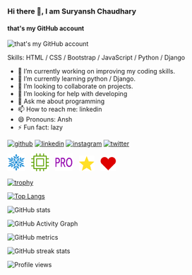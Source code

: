 ### Hi there 👋, I am Suryansh Chaudhary
#### that's my GitHub account
![that's my GitHub account](https://arturssmirnovs.github.io/github-profile-readme-generator/images/banner.png)


Skills: HTML / CSS / Bootstrap / JavaScript / Python / Django

- 🔭 I’m currently working on improving my coding skills. 
- 🌱 I’m currently learning python / Django. 
- 👯 I’m looking to collaborate on projects. 
- 🤔 I’m looking for help with developing 
- 💬 Ask me about programming 
- 📫 How to reach me: linkedin 
- 😄 Pronouns: Ansh 
- ⚡ Fun fact: lazy 


[<img src='https://cdn.jsdelivr.net/npm/simple-icons@3.0.1/icons/github.svg' alt='github' height='40'>](https://github.com/Suryansh-Codes2209)  [<img src='https://cdn.jsdelivr.net/npm/simple-icons@3.0.1/icons/linkedin.svg' alt='linkedin' height='40'>](https://www.linkedin.com/in/suryansh-chaudhary-2209/)  [<img src='https://cdn.jsdelivr.net/npm/simple-icons@3.0.1/icons/instagram.svg' alt='instagram' height='40'>](https://www.instagram.com/chaudhary_suryansh/)  [<img src='https://cdn.jsdelivr.net/npm/simple-icons@3.0.1/icons/twitter.svg' alt='twitter' height='40'>](https://twitter.com/Suryansh_2001)  

<a href='https://archiveprogram.github.com/'><img src='https://raw.githubusercontent.com/acervenky/animated-github-badges/master/assets/acbadge.gif' width='40' height='40'></a> <a href='https://docs.github.com/en/developers'><img src='https://raw.githubusercontent.com/acervenky/animated-github-badges/master/assets/devbadge.gif' width='40' height='40'></a> <a href='https://github.com/pricing'><img src='https://raw.githubusercontent.com/acervenky/animated-github-badges/master/assets/pro.gif' width='40' height='40'></a> <a href='https://stars.github.com/'><img src='https://raw.githubusercontent.com/acervenky/animated-github-badges/master/assets/starbadge.gif' width='35' height='35'></a> <a href='https://docs.github.com/en/github/supporting-the-open-source-community-with-github-sponsors'><img src='https://raw.githubusercontent.com/acervenky/animated-github-badges/master/assets/sponsorbadge.gif' width='35' height='35'></a> 

[![trophy](https://github-profile-trophy.vercel.app/?username=Suryansh-Codes2209)](https://github.com/ryo-ma/github-profile-trophy)

[![Top Langs](https://github-readme-stats.vercel.app/api/top-langs/?username=Suryansh-Codes2209)](https://github.com/anuraghazra/github-readme-stats)

![GitHub stats](https://github-readme-stats.vercel.app/api?username=Suryansh-Codes2209&show_icons=true)  

![GitHub Activity Graph](https://activity-graph.herokuapp.com/graph?username=Suryansh-Codes2209)  

![GitHub metrics](https://metrics.lecoq.io/Suryansh-Codes2209)  

![GitHub streak stats](https://github-readme-streak-stats.herokuapp.com/?user=Suryansh-Codes2209)  

![Profile views](https://gpvc.arturio.dev/Suryansh-Codes2209)  
